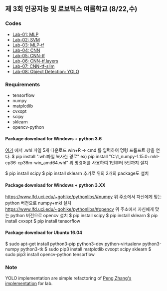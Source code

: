 ## 제 3회 인공지능 및 로보틱스 여름학교 (8/22,수)

### Codes
- [Lab-01: MLP](https://github.com/yonsei-cilab/kros-2018-summer/tree/master/lab-01-MLP)
- [Lab-02: SVM](https://github.com/yonsei-cilab/kros-2018-summer/tree/master/lab-02-SVM)
- [Lab-03: MLP-tf](https://github.com/yonsei-cilab/kros-2018-summer/tree/master/lab-03-MLP-tf)
- [Lab-04: CNN](https://github.com/yonsei-cilab/kros-2018-summer/tree/master/lab-04-CNN)
- [Lab-05: CNN-tf](https://github.com/yonsei-cilab/kros-2018-summer/tree/master/lab-05-CNN-tf.nn)
- [Lab-06: CNN-tf.layers](https://github.com/yonsei-cilab/kros-2018-summer/tree/master/lab-05-CNN-tf.nn)
- [Lab-07: CNN-tf-slim](https://github.com/yonsei-cilab/kros-2018-summer/tree/master/lab-07-CNN-slim)
- [Lab-08: Object Detection: YOLO](https://github.com/yonsei-cilab/yolo-tensorflow)

### Requirements
- tensorflow
- numpy
- matplotlib
- cvxopt
- scipy
- sklearn 
- opencv-python

#### Package download for Windows + python 3.6
[여기](https://drive.google.com/open?id=1k707gyg--Lb_0uTTmBp7_BsllWR8gofH) 에서 .whl 파일 5개 다운로드
win+R -> cmd 를 입력하여 명령 프롬프트 창을 연다.
$ pip install ".whl파일 복사한 경로"
ex) pip install "C:\1_numpy-1.15.0+mkl-cp36-cp36m-win_amd64.whl"
위 명령어를 사용하여 1번부터 5번까지 설치

$ pip install scipy
$ pip install sklearn
추가로 위의 2개의 package도 설치

#### Package download for Windows + python 3.XX
https://www.lfd.uci.edu/~gohlke/pythonlibs/#numpy
위 주소에서 자신에게 맞는 python 버전으로 numpy+mkl 설치
https://www.lfd.uci.edu/~gohlke/pythonlibs/#opencv
위 주소에서 자신에게 맞는 python 버전으로 opencv 설치
$ pip install scipy
$ pip install sklearn
$ pip install cvxopt
$ pip install tensorflow

#### Package download for Ubuntu 16.04
$ sudo apt-get install python3-pip python3-dev python-virtualenv python3-numpy python3-tk
$ sudo pip3 install matplotlib cvxopt scipy sklearn
$ sudo pip3 install opencv-python tensorflow

### Note
YOLO implementation are simple refactoring of [Peng Zhang's implementation](https://github.com/hizhangp/yolo_tensorflow) for lab.

